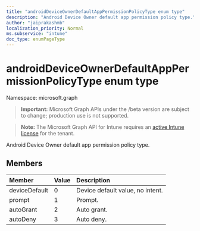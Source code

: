```yaml
---
title: "androidDeviceOwnerDefaultAppPermissionPolicyType enum type"
description: "Android Device Owner default app permission policy type."
author: "jaiprakashmb"
localization_priority: Normal
ms.subservice: "intune"
doc_type: enumPageType
---
```


# androidDeviceOwnerDefaultAppPermissionPolicyType enum type

Namespace: microsoft.graph

> **Important:** Microsoft Graph APIs under the /beta version are subject to change; production use is not supported.

> **Note:** The Microsoft Graph API for Intune requires an [active Intune license](https://go.microsoft.com/fwlink/?linkid=839381) for the tenant.

Android Device Owner default app permission policy type.

## Members
|Member|Value|Description|
|:---|:---|:---|
|deviceDefault|0|Device default value, no intent.|
|prompt|1|Prompt.|
|autoGrant|2|Auto grant.|
|autoDeny|3|Auto deny.|